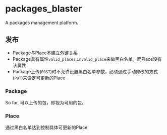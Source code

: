 # packages_blaster


A packages management platform.

## 发布

- Package与Place不建立外键关系
- Package具有属性`valid_places`,`invalid_place`来做黑白名单，而Place没有该属性
- Package上传(`POST`)时不允许设置黑白名单参数，必须通过手动修改的方式(`PUT`)来设定可更新的Place

### Package
So far, 可以上传的包，即视为可用的包。

### Place
通过黑白名单达到控制具体可更新的Place

